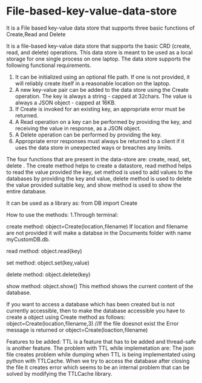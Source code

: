# File-based-key-value-data-store
It is a File based key-value data store that supports three basic functions of Create,Read and Delete

It is a file-based key-value data store that supports the basic CRD (create, read, and delete)
operations. This data store is meant to be used as a local storage for one single process on one
laptop.
The data store supports the following functional requirements.
1. It can be initialized using an optional file path. If one is not provided, it will reliably
   create itself in a reasonable location on the laptop.
2. A new key-value pair can be added to the data store using the Create operation. The key
   is always a string - capped at 32chars. The value is always a JSON object - capped at
   16KB.
3. If Create is invoked for an existing key, an appropriate error must be returned.
4. A Read operation on a key can be performed by providing the key, and receiving the
   value in response, as a JSON object.
5. A Delete operation can be performed by providing the key.
6. Appropriate error responses must always be returned to a client if it uses the data store in
   unexpected ways or breaches any limits.
  
The four functions that are present in the data-store are: create, read, set, delete .
The create method helps to create a datastore, read method helps to read the value provided the key, set method is used to add values to the databases by providing the key and value, delete method is used to delete the value provided suitable key, and show method is used to show the entire database.

It can be used as a library as:
from DB import Create

How to use the methods:
1.Through terminal:

create method:
object=Create(location,filename)
If location and filename are not provided it will make a databse in the Documents folder with name myCustomDB.db.

read method:
object.read(key)

set method:
object.set(key,value)

delete method:
object.delete(key)

show method:
object.show()
This method shows the current content of the database.


If you want to access a database which has been created but is not currently accessible, then to make the database accessible you have to create a object using Create method as follows:
object=Create(location,filename,3)   //If the file doesnot exist the Error message is returned
        or
object=Create(loaction,filename)


Features to be added:
TTL is a feature that has to be added and thread-safe is another feature.
The problem with TTL while implemetation are:
The json file creates problem while dumping when TTL is being implementated using python with TTLCache.
When we try to access the database after closing the file it creates error which seems to be an internal problem that can be solved by modifying the TTLCache library.







